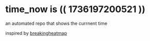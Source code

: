 # time_now is (( 1736197200521 ))

an automated repo that shows the currnent time

inspired by [breakingheatmap](https://github.com/breakingheatmap/breakingheatmap)